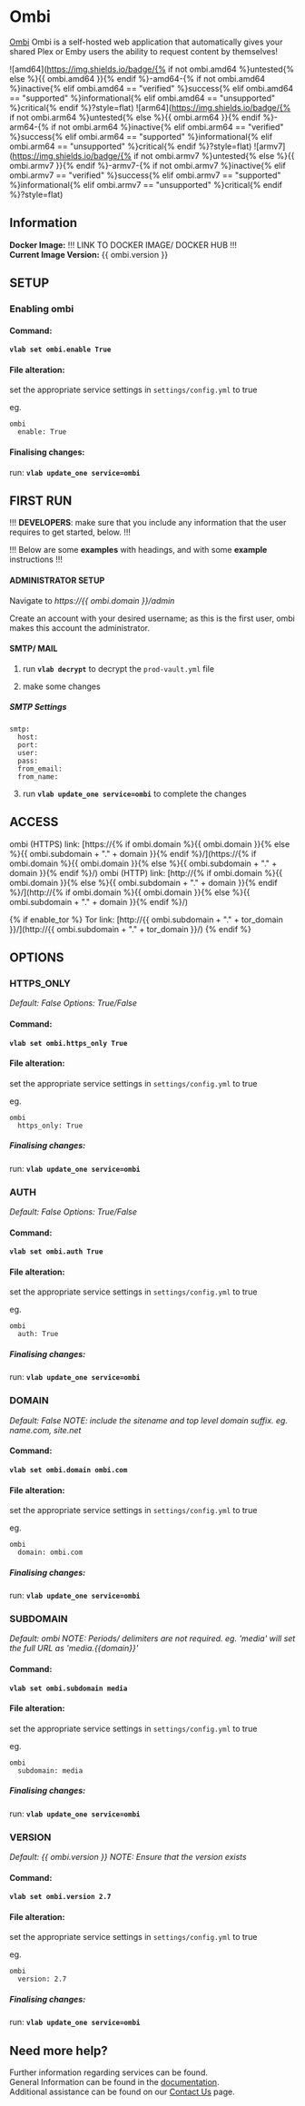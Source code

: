 # Ombi

[Ombi](https://ombi.io) Ombi is a self-hosted web application that automatically gives your shared Plex or Emby users the ability to request content by themselves!

![amd64](https://img.shields.io/badge/{% if not ombi.amd64 %}untested{% else %}{{ ombi.amd64 }}{% endif %}-amd64-{% if not ombi.amd64 %}inactive{% elif ombi.amd64 == "verified" %}success{% elif ombi.amd64 == "supported" %}informational{% elif ombi.amd64 == "unsupported" %}critical{% endif %}?style=flat)
![arm64](https://img.shields.io/badge/{% if not ombi.arm64 %}untested{% else %}{{ ombi.arm64 }}{% endif %}-arm64-{% if not ombi.arm64 %}inactive{% elif ombi.arm64 == "verified" %}success{% elif ombi.arm64 == "supported" %}informational{% elif ombi.arm64 == "unsupported" %}critical{% endif %}?style=flat)
![armv7](https://img.shields.io/badge/{% if not ombi.armv7 %}untested{% else %}{{ ombi.armv7 }}{% endif %}-armv7-{% if not ombi.armv7 %}inactive{% elif ombi.armv7 == "verified" %}success{% elif ombi.armv7 == "supported" %}informational{% elif ombi.armv7 == "unsupported" %}critical{% endif %}?style=flat)

## Information


**Docker Image:** !!! LINK TO DOCKER IMAGE/ DOCKER HUB !!!  
**Current Image Version:** {{ ombi.version }}

## SETUP

### Enabling ombi

#### Command:

**`vlab set ombi.enable True`**

#### File alteration:

set the appropriate service settings in `settings/config.yml` to true

eg.
```
ombi
  enable: True
```

#### Finalising changes:

run: **`vlab update_one service=ombi`**

## FIRST RUN

!!! **DEVELOPERS**: make sure that you include any information that the user requires to get started, below. !!!

!!! Below are some **examples** with headings, and with some **example** instructions !!!

#### ADMINISTRATOR SETUP

Navigate to *https://{{ ombi.domain }}/admin*

Create an account with your desired username; as this is the first user, ombi makes this account the administrator.

#### SMTP/ MAIL

1. run **`vlab decrypt`** to decrypt the `prod-vault.yml` file

2. make some changes


##### SMTP Settings
```
smtp:
  host:
  port:
  user:
  pass:
  from_email:
  from_name:
```

3. run **`vlab update_one service=ombi`** to complete the changes


## ACCESS

ombi (HTTPS) link: [https://{% if ombi.domain %}{{ ombi.domain }}{% else %}{{ ombi.subdomain + "." + domain }}{% endif %}/](https://{% if ombi.domain %}{{ ombi.domain }}{% else %}{{ ombi.subdomain + "." + domain }}{% endif %}/)
ombi (HTTP) link: [http://{% if ombi.domain %}{{ ombi.domain }}{% else %}{{ ombi.subdomain + "." + domain }}{% endif %}/](http://{% if ombi.domain %}{{ ombi.domain }}{% else %}{{ ombi.subdomain + "." + domain }}{% endif %}/)

{% if enable_tor %}
Tor link: [http://{{ ombi.subdomain + "." + tor_domain }}/](http://{{ ombi.subdomain + "." + tor_domain }}/)
{% endif %}

## OPTIONS

### HTTPS_ONLY
*Default: False*
*Options: True/False*

#### Command:

**`vlab set ombi.https_only True`**

#### File alteration:

set the appropriate service settings in `settings/config.yml` to true

eg.
```
ombi
  https_only: True
```

##### Finalising changes:

run: **`vlab update_one service=ombi`**

### AUTH
*Default: False*
*Options: True/False*

#### Command:

**`vlab set ombi.auth True`**

#### File alteration:

set the appropriate service settings in `settings/config.yml` to true

eg.
```
ombi
  auth: True
```

##### Finalising changes:

run: **`vlab update_one service=ombi`**

### DOMAIN
*Default: False*
*NOTE: include the sitename and top level domain suffix. eg. name.com, site.net*

#### Command:

**`vlab set ombi.domain ombi.com`**

#### File alteration:

set the appropriate service settings in `settings/config.yml` to true

eg.
```
ombi
  domain: ombi.com
```

##### Finalising changes:

run: **`vlab update_one service=ombi`**

### SUBDOMAIN
*Default: ombi*
*NOTE: Periods/ delimiters are not required. eg. 'media' will set the full URL as 'media.{{domain}}'*

#### Command:

**`vlab set ombi.subdomain media`**

#### File alteration:

set the appropriate service settings in `settings/config.yml` to true

eg.
```
ombi
  subdomain: media
```

##### Finalising changes:

run: **`vlab update_one service=ombi`**

### VERSION
*Default: {{  ombi.version  }}*
*NOTE: Ensure that the version exists*

#### Command:

**`vlab set ombi.version 2.7`**

#### File alteration:

set the appropriate service settings in `settings/config.yml` to true

eg.
```
ombi
  version: 2.7
```

##### Finalising changes:

run: **`vlab update_one service=ombi`**

## Need more help?
Further information regarding services can be found. \
General Information can be found in the [documentation](https://docs.vivumlab.com). \
Additional assistance can be found on our [Contact Us](https://docs.vivumlab.com/Contact-us) page.
